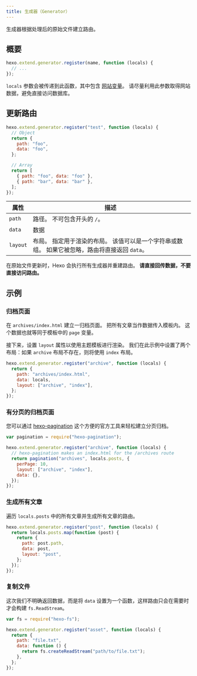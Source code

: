 ```yaml
---
title: 生成器（Generator）
---
```


生成器根据处理后的原始文件建立路由。

## 概要

```js
hexo.extend.generator.register(name, function (locals) {
  // ...
});
```

`locals` 参数会被传递到此函数，其中包含 [网站变量](../docs/variables.html#网站变量)。 请尽量利用此参数取得网站数据，避免直接访问数据库。

## 更新路由

```js
hexo.extend.generator.register("test", function (locals) {
  // Object
  return {
    path: "foo",
    data: "foo",
  };

  // Array
  return [
    { path: "foo", data: "foo" },
    { path: "bar", data: "bar" },
  ];
});
```

| 属性       | 描述                                                   |
| -------- | ---------------------------------------------------- |
| `path`   | 路径。 不可包含开头的 `/`。                                     |
| `data`   | 数据                                                   |
| `layout` | 布局。 指定用于渲染的布局。 该值可以是一个字符串或数组。 如果它被忽略，路由将直接返回 `data`。 |

在原始文件更新时，Hexo 会执行所有生成器并重建路由。 **请直接回传数据，不要直接访问路由。**

## 示例

### 归档页面

在 `archives/index.html` 建立一归档页面。 把所有文章当作数据传入模板内。 这个数据也就等同于模板中的 `page` 变量。

接下来，设置 `layout` 属性以使用主题模板进行渲染。 我们在此示例中设置了两个布局：如果 `archive` 布局不存在，则将使用 `index` 布局。

```js
hexo.extend.generator.register("archive", function (locals) {
  return {
    path: "archives/index.html",
    data: locals,
    layout: ["archive", "index"],
  };
});
```

### 有分页的归档页面

您可以通过 [hexo-pagination][] 这个方便的官方工具来轻松建立分页归档。

```js
var pagination = require("hexo-pagination");

hexo.extend.generator.register("archive", function (locals) {
  // hexo-pagination makes an index.html for the /archives route
  return pagination("archives", locals.posts, {
    perPage: 10,
    layout: ["archive", "index"],
    data: {},
  });
});
```

### 生成所有文章

遍历 `locals.posts` 中的所有文章并生成所有文章的路由。

```js
hexo.extend.generator.register("post", function (locals) {
  return locals.posts.map(function (post) {
    return {
      path: post.path,
      data: post,
      layout: "post",
    };
  });
});
```

### 复制文件

这次我们不明确返回数据，而是将 `data` 设置为一个函数，这样路由只会在需要时才会构建 `fs.ReadStream`。

```js
var fs = require("hexo-fs");

hexo.extend.generator.register("asset", function (locals) {
  return {
    path: "file.txt",
    data: function () {
      return fs.createReadStream("path/to/file.txt");
    },
  };
});
```

[hexo-pagination]: https://github.com/hexojs/hexo-pagination
